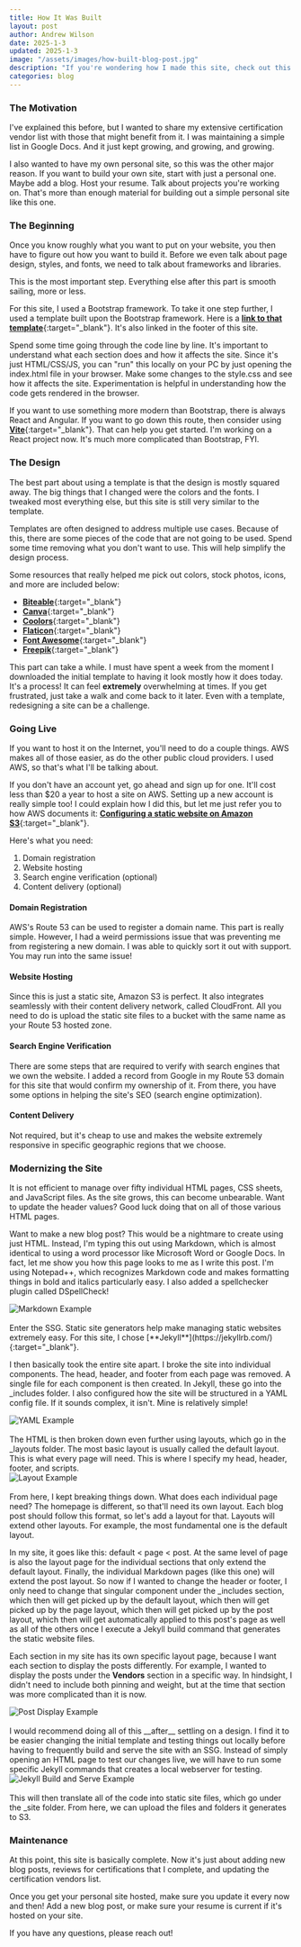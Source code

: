 ```yaml
---
title: How It Was Built
layout: post
author: Andrew Wilson
date: 2025-1-3
updated: 2025-1-3
image: "/assets/images/how-built-blog-post.jpg"
description: "If you're wondering how I made this site, check out this post. If you want to build your own personal site, it's not near as hard as you might think!"
categories: blog
---
```

### The Motivation
I've explained this before, but I wanted to share my extensive certification vendor list with those that might benefit from it. I was maintaining a simple list in Google Docs. And it just kept growing, and growing, and growing. 

I also wanted to have my own personal site, so this was the other major reason. If you want to build your own site, start with just a personal one. Maybe add a blog. Host your resume. Talk about projects you're working on. That's more than enough material for building out a simple personal site like this one. 

### The Beginning
Once you know roughly what you want to put on your website, you then have to figure out how you want to build it. Before we even talk about page design, styles, and fonts, we need to talk about frameworks and libraries. 

This is the most important step. Everything else after this part is smooth sailing, more or less. 

For this site, I used a Bootstrap framework. To take it one step further, I used a template built upon the Bootstrap framework. Here is a [**link to that template**](https://www.tooplate.com/view/2085-neuron){:target="_blank"}. It's also linked in the footer of this site. 

Spend some time going through the code line by line. It's important to understand what each section does and how it affects the site. Since it's just HTML/CSS/JS, you can "run" this locally on your PC by just opening the index.html file in your browser. Make some changes to the style.css and see how it affects the site. Experimentation is helpful in understanding how the code gets rendered in the browser.

If you want to use something more modern than Bootstrap, there is always React and Angular. If you want to go down this route, then consider using [**Vite**](https://vite.dev/guide/){:target="_blank"}. That can help you get started. I'm working on a React project now. It's much more complicated than Bootstrap, FYI. 

### The Design
The best part about using a template is that the design is mostly squared away. The big things that I changed were the colors and the fonts. I tweaked most everything else, but this site is still very similar to the template.

Templates are often designed to address multiple use cases. Because of this, there are some pieces of the code that are not going to be used. Spend some time removing what you don't want to use. This will help simplify the design process.

Some resources that really helped me pick out colors, stock photos, icons, and more are included below:
- [**Biteable**](https://biteable.com/tools/image-resizer/){:target="_blank"}
- [**Canva**](https://www.canva.com/){:target="_blank"}
- [**Coolors**](https://coolors.co/){:target="_blank"}
- [**Flaticon**](https://www.flaticon.com/){:target="_blank"}
- [**Font Awesome**](https://fontawesome.com/){:target="_blank"}
- [**Freepik**](https://www.freepik.com/){:target="_blank"}

This part can take a while. I must have spent a week from the moment I downloaded the initial template to having it look mostly how it does today. It's a process! It can feel __extremely__ overwhelming at times. If you get frustrated, just take a walk and come back to it later. Even with a template, redesigning a site can be a challenge.

### Going Live
If you want to host it on the Internet, you'll need to do a couple things. AWS makes all of those easier, as do the other public cloud providers. I used AWS, so that's what I'll be talking about.

If you don't have an account yet, go ahead and sign up for one. It'll cost less than $20 a year to host a site on AWS. Setting up a new account is really simple too! I could explain how I did this, but let me just refer you to how AWS documents it: [**Configuring a static website on Amazon S3**](https://docs.aws.amazon.com/AmazonS3/latest/userguide/HostingWebsiteOnS3Setup.html){:target="_blank"}.

Here's what you need:
1. Domain registration
2. Website hosting
3. Search engine verification (optional)
4. Content delivery (optional)

#### Domain Registration
AWS's Route 53 can be used to register a domain name. This part is really simple. However, I had a weird permissions issue that was preventing me from registering a new domain. I was able to quickly sort it out with support. You may run into the same issue!

#### Website Hosting
Since this is just a static site, Amazon S3 is perfect. It also integrates seamlessly with their content delivery network, called CloudFront. All you need to do is upload the static site files to a bucket with the same name as your Route 53 hosted zone.

#### Search Engine Verification
There are some steps that are required to verify with search engines that we own the website. I added a record from Google in my Route 53 domain for this site that would confirm my ownership of it. From there, you have some options in helping the site's SEO (search engine optimization). 

#### Content Delivery
Not required, but it's cheap to use and makes the website extremely responsive in specific geographic regions that we choose.

### Modernizing the Site
It is not efficient to manage over fifty individual HTML pages, CSS sheets, and JavaScript files. As the site grows, this can become unbearable. Want to update the header values? Good luck doing that on all of those various HTML pages.

Want to make a new blog post? This would be a nightmare to create using just HTML. Instead, I'm typing this out using Markdown, which is almost identical to using a word processor like Microsoft Word or Google Docs. In fact, let me show you how this page looks to me as I write this post. I'm using Notepad++, which recognizes Markdown code and makes formatting things in bold and italics particularly easy. I also added a spellchecker plugin called DSpellCheck!
<div class="post-image">
    <img src="/assets/images/markdown-example-blog-post.png" class="img-responsive" alt="Markdown Example">
</div> 
<br>
Enter the SSG. Static site generators help make managing static websites extremely easy. For this site, I chose [**Jekyll**](https://jekyllrb.com/){:target="_blank"}.

I then basically took the entire site apart. I broke the site into individual components. The head, header, and footer from each page was removed. A single file for each component is then created. In Jekyll, these go into the _includes folder. I also configured how the site will be structured in a YAML config file. If it sounds complex, it isn't. Mine is relatively simple!
<div class="post-image">
    <img src="/assets/images/config-yaml-blog-post.png" class="img-responsive" alt="YAML Example">
</div> 
<br>
The HTML is then broken down even further using layouts, which go in the _layouts folder. The most basic layout is usually called the default layout. This is what every page will need. This is where I specify my head, header, footer, and scripts.
<div class="post-image">
    <img src="/assets/images/default-layout-blog-post.png" class="img-responsive" alt="Layout Example">
</div> 
<br>
From here, I kept breaking things down. What does each individual page need? The homepage is different, so that'll need its own layout. Each blog post should follow this format, so let's add a layout for that. Layouts will extend other layouts. For example, the most fundamental one is the default layout.

In my site, it goes like this: default < page < post. At the same level of page is also the layout page for the individual sections that only extend the default layout. Finally, the individual Markdown pages (like this one) will extend the post layout. So now if I wanted to change the header or footer, I only need to change that singular component under the _includes section, which then will get picked up by the default layout, which then will get picked up by the page layout, which then will get picked up by the post layout, which then will get automatically applied to this post's page as well as all of the others once I execute a Jekyll build command that generates the static website files.

Each section in my site has its own specific layout page, because I want each section to display the posts differently. For example, I wanted to display the posts under the __Vendors__ section in a specific way. In hindsight, I didn't need to include both pinning and weight, but at the time that section was more complicated than it is now.
<div class="post-image">
    <img src="/assets/images/display-options-blog-post.png" class="img-responsive" alt="Post Display Example">
</div> 
<br>
I would recommend doing all of this __after__ settling on a design. I find it to be easier changing the initial template and testing things out locally before having to frequently build and serve the site with an SSG. Instead of simply opening an HTML page to test our changes live, we will have to run some specific Jekyll commands that creates a local webserver for testing. 
<div class="post-image">
    <img src="/assets/images/jekyll-build-blog-post.png" class="img-responsive" alt="Jekyll Build and Serve Example">
</div> 
<br>
This will then translate all of the code into static site files, which go under the _site folder. From here, we can upload the files and folders it generates to S3.

### Maintenance
At this point, this site is basically complete. Now it's just about adding new blog posts, reviews for certifications that I complete, and updating the certification vendors list.

Once you get your personal site hosted, make sure you update it every now and then! Add a new blog post, or make sure your resume is current if it's hosted on your site.

If you have any questions, please reach out!



